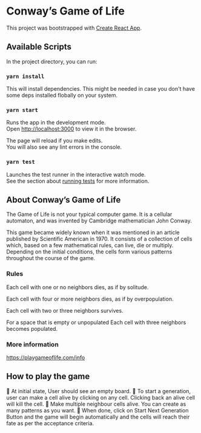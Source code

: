 # Conway’s Game of Life

This project was bootstrapped with [Create React App](https://github.com/facebook/create-react-app).

## Available Scripts

In the project directory, you can run:

### `yarn install`

This will install dependencies. This might be needed in case you don't have some deps installed flobally on your system.

### `yarn start`

Runs the app in the development mode.\
Open [http://localhost:3000](http://localhost:3000) to view it in the browser.

The page will reload if you make edits.\
You will also see any lint errors in the console.

### `yarn test`

Launches the test runner in the interactive watch mode.\
See the section about [running tests](https://facebook.github.io/create-react-app/docs/running-tests) for more information.

## About Conway’s Game of Life

The Game of Life is not your typical computer game. It is a cellular automaton, and was invented by Cambridge mathematician John Conway.

This game became widely known when it was mentioned in an article published by Scientific American in 1970. It consists of a collection of cells which, based on a few mathematical rules, can live, die or multiply. Depending on the initial conditions, the cells form various patterns throughout the course of the game.

### Rules

Each cell with one or no neighbors dies, as if by solitude.

Each cell with four or more neighbors dies, as if by overpopulation.

Each cell with two or three neighbors survives.

For a space that is empty or unpopulated
Each cell with three neighbors becomes populated.

### More information

https://playgameoflife.com/info

## How to play the game

 At initial state, User should see an empty board.
 To start a generation, user can make a cell alive by clicking on any cell. Clicking back an alive cell will kill the cell.
 Make multiple neighbour cells alive. You can create as many patterns as you want.
 When done, click on Start Next Generation Button and the game will begin automatically and the cells will reach their fate as per the acceptance criteria.
